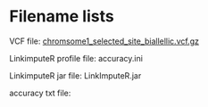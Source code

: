 # Filename lists
VCF file: [chromsome1_selected_site_biallellic.vcf.gz](https://drive.google.com/file/d/1BLYNzwzmy6EbxNY3TQQEhLGnbf5EpaZZ/view?usp=drive_link)

LinkimputeR profile file: accuracy.ini

LinkimputeR jar file: LinkImputeR.jar

accuracy txt file:
